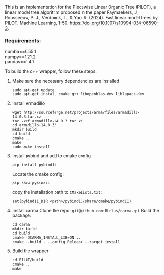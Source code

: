 This is an implementation for the PIecewise Linear Organic Tree (PILOT), a linear model tree algorithm proposed in the paper Raymaekers, J., Rousseeuw, P. J., Verdonck, T., & Yao, R. (2024). Fast linear model trees by PILOT. Machine Learning, 1-50. https://doi.org/10.1007/s10994-024-06590-3.

### Requirements:
numba==0.55.1  
numpy==1.21.2  
pandas==1.4.1


To build the c++ wrapper, follow these steps:

1. Make sure the necessary dependencies are installed
    ```
    sudo apt-get update
    sudo apt-get install cmake g++ libopenblas-dev liblapack-dev
    ```

2. Install Armadillo
    ```
    wget http://sourceforge.net/projects/arma/files/armadillo-14.0.3.tar.xz
    tar -xvf armadillo-14.0.3.tar.xz
    cd armadillo-14.0.3/
    mkdir build
    cd build
    cmake ..
    make
    sudo make install
    ```

3. Install pybind and add to cmake config
    ```
    pip install pybind11
    ``` 
    Locate the cmake config: 
    ```
    pip show pybind11
    ```
    copy the installation path to `CMakeLists.txt`: 
    ```
    set(pybind11_DIR <path>/pybind11/share/cmake/pybind11)
    ```

4. Install carma
    Clone the repo: `git@github.com:RUrlus/carma.git`
    Build the package:
    ```
    cd carma
    mkdir build
    cd build
    cmake -DCARMA_INSTALL_LIB=ON ..
    cmake --build . --config Release --target install
    ```

5. Build the wrapper
    ```
    cd PILOT/build
    cmake ..
    make
    ```




